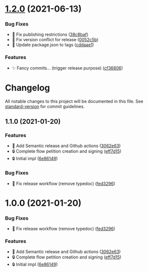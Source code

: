 # [1.2.0](https://github.com/decidiamo/consiglio-crypto/compare/v1.1.0...v1.2.0) (2021-06-13)


### Bug Fixes

* 🔖  Fix publishing restrictions ([38c8baf](https://github.com/decidiamo/consiglio-crypto/commit/38c8baf5ca8ac5844fae8d0ec825e796d4796ac2))
* 🔖  Fix version conflict for release ([0052c5b](https://github.com/decidiamo/consiglio-crypto/commit/0052c5bb8e568f4806d815d7af7fdf756b5b8b37))
* 🔖  Update package.json to tags ([cddaae1](https://github.com/decidiamo/consiglio-crypto/commit/cddaae1d2df97b050ad733039d6ce40843f75715))


### Features

* ✨  Fancy commits... (trigger release purpose) ([cf36806](https://github.com/decidiamo/consiglio-crypto/commit/cf36806f10bd4da629877c23e16cbfcd0ca0dbfe))

# Changelog

All notable changes to this project will be documented in this file. See [standard-version](https://github.com/conventional-changelog/standard-version) for commit guidelines.

## 1.1.0 (2021-01-20)


### Features

* 👷  Add Semantic release and Github actions ([3062e63](https://github.com/decidiamo/consiglio-crypto/commit/3062e632450e9decf5643ad84b3824d50fa86bf6))
* 🔒  Complete flow petition creation and signing ([eff7d15](https://github.com/decidiamo/consiglio-crypto/commit/eff7d15e848509588be371ab2e877935e1b350cf))
* 🔒  Initial impl ([6e86149](https://github.com/decidiamo/consiglio-crypto/commit/6e8614916c57c6eee1b670f23956adf218aa861f))


### Bug Fixes

* 👷  Fix release workflow (remove typedoc) ([fed3296](https://github.com/decidiamo/consiglio-crypto/commit/fed3296b759ee4249d6266939d2d43111b6685f7))

# 1.0.0 (2021-01-20)


### Bug Fixes

* 👷  Fix release workflow (remove typedoc) ([fed3296](https://github.com/decidiamo/consiglio-crypto/commit/fed3296b759ee4249d6266939d2d43111b6685f7))


### Features

* 👷  Add Semantic release and Github actions ([3062e63](https://github.com/decidiamo/consiglio-crypto/commit/3062e632450e9decf5643ad84b3824d50fa86bf6))
* 🔒  Complete flow petition creation and signing ([eff7d15](https://github.com/decidiamo/consiglio-crypto/commit/eff7d15e848509588be371ab2e877935e1b350cf))
* 🔒  Initial impl ([6e86149](https://github.com/decidiamo/consiglio-crypto/commit/6e8614916c57c6eee1b670f23956adf218aa861f))
